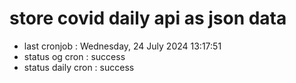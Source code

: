 # store covid daily api as json data

- last cronjob : Wednesday, 24 July 2024 13:17:51
- status og cron : success
- status daily cron : success
      
      